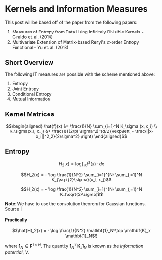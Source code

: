 # Kernels and Information Measures

This post will be based off of the paper from the following papers:

1. Measures of Entropy from Data Using Infinitely Divisible Kernels - Giraldo et. al. (2014)
2. Multivariate Extension of Matrix-based Renyi's $\alpha$-order Entropy Functional - Yu et. al. (2018)

## Short Overview

The following IT measures are possible with the scheme mentioned above:

1. Entropy
2. Joint Entropy
3. Conditional Entropy
4. Mutual Information


## Kernel Matrices

$$\begin{aligned}
\hat{f}(x) &= \frac{1}{N} \sum_{i=1}^N K_\sigma (x, x_i) \\
K_\sigma(x_i, x_j) &= \frac{1}{(2\pi \sigma^2)^{d/2}}\exp\left( - \frac{||x-x_i||^2_2}{2\sigma^2} \right)  
\end{aligned}$$

## Entropy

$$H_2(x) = \log \int_\mathcal{X}f^2(x)\cdot dx$$

$$H_2(x) = - \log \frac{1}{N^2} \sum_{i=1}^{N} \sum_{j=1}^N K_{\sqrt{2}\sigma}(x_i, x_j)$$

$$H_2(x) = - \log \frac{1}{N^2} \sum_{i=1}^{N} \sum_{j=1}^N K_{\sqrt{2}\sigma}$$

**Note**: We have to use the convolution theorem for Gaussian functions. [Source](https://www.google.com/url?sa=t&rct=j&q=&esrc=s&source=web&cd=2&cad=rja&uact=8&ved=2ahUKEwjq6ZGs3P3jAhVRasAKHZ24BCcQFjABegQIDBAF&url=http%3A%2F%2Fwww.tina-vision.net%2Fdocs%2Fmemos%2F2003-003.pdf&usg=AOvVaw1SaNhee0xBCB561s0D8Jba) | 

#### Practically

$$\hat{H}_2(x) = - \log \frac{1}{N^2} \mathbf{1}_N^\top \mathbf{K}_x \mathbf{1}_N$$

where $\mathbf{1}_N \in \mathbf{R}^{1 \times N}$. The quantity $\mathbf{1}_N^\top \mathbf{K}_x \mathbf{1}_N$ is known as the *information potential*, $V$.

